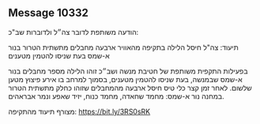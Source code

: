 ## Message 10332

הודעה משותפת לדובר צה״ל ולדוברות שב"כ:

תיעוד: צה"ל חיסל הלילה בתקיפה מהאוויר ארבעה מחבלים מתשתית הטרור בנור א-שמס בעת שניסו להטמין מטענים

בפעילות התקפית משותפת של חטיבת מנשה ושב״כ זוהו הלילה מספר מחבלים בנור א-שמס שבמנשה, בעת שניסו להטמין מטענים, בסמוך למרחב בו אירע פיצוץ מטען שלשום.
לאחר זמן קצר כלי טיס חיסל ארבעה מהמחבלים שזוהו כחלק מתשתית הטרור במחנה נור א-שמס: מחמד שחאדה, מחמד כנוח, יזיד שאפע ונמר אבראהים.

מצורף תיעוד מהתקיפה: https://bit.ly/3RS0sRK

